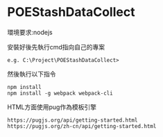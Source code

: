# POEStashDataCollect

環境要求:nodejs

安裝好後先執行cmd指向自己的專案

    e.g. C:\Project\POEStashDataCollect>

然後執行以下指令
    
    npm install
    npm install -g webpack webpack-cli

HTML方面使用pug作為模板引擎

    https://pugjs.org/api/getting-started.html 
    https://pugjs.org/zh-cn/api/getting-started.html